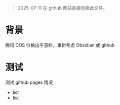 > 2025-07-11 在 github 网站直接创建此文件。

# 背景

腾讯 COS 价格出乎意料，重新考虑 Obsidian 或 github

# 测试

测试 github pages 情况
- list
- list
